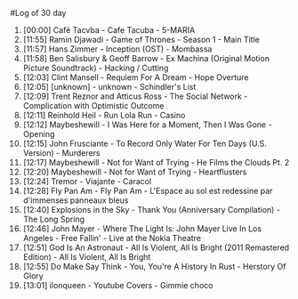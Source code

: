 #Log of 30 day

1. [00:00] Café Tacvba - Cafe Tacuba - 5-MARIA
1. [11:55] Ramin Djawadi - Game of Thrones - Season 1 - Main Title
1. [11:57] Hans Zimmer - Inception (OST) - Mombassa
1. [11:58] Ben Salisbury & Geoff Barrow - Ex Machina (Original Motion Picture Soundtrack) - Hacking / Cutting
1. [12:03] Clint Mansell - Requiem For A Dream - Hope Overture
1. [12:05] [unknown] - unknown - Schindler's List
1. [12:09] Trent Reznor and Atticus Ross - The Social Network - Complication with Optimistic Outcome
1. [12:11] Reinhold Heil - Run Lola Run - Casino
1. [12:12] Maybeshewill - I Was Here for a Moment, Then I Was Gone - Opening
1. [12:15] John Frusciante - To Record Only Water For Ten Days (U.S. Version) - Murderers
1. [12:17] Maybeshewill - Not for Want of Trying - He Films the Clouds Pt. 2
1. [12:20] Maybeshewill - Not for Want of Trying - Heartflusters
1. [12:24] Tremor - Viajante - Caracol
1. [12:28] Fly Pan Am - Fly Pan Am - L'Espace au sol est redessine par d'immenses panneaux bleus
1. [12:40] Explosions in the Sky - Thank You (Anniversary Compilation) - The Long Spring
1. [12:46] John Mayer - Where The Light Is: John Mayer Live In Los Angeles - Free Fallin' - Live at the Nokia Theatre
1. [12:51] God Is An Astronaut - All Is Violent, All Is Bright (2011 Remastered Edition) - All Is Violent, All Is Bright
1. [12:55] Do Make Say Think - You, You're A History In Rust - Herstory Of Glory
1. [13:01] ilonqueen - Youtube Covers - Gimmie choco
